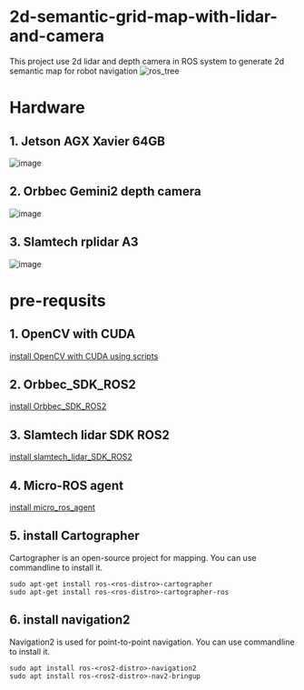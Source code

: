 # 2d-semantic-grid-map-with-lidar-and-camera
This project use 2d lidar and depth camera in ROS system to generate 2d semantic map for robot navigation
![ros_tree](https://github.com/user-attachments/assets/7df88196-a4c5-483b-9333-31a8eb6f4fc1)

# Hardware
## 1. Jetson AGX Xavier 64GB 
![image](https://github.com/user-attachments/assets/b0c80d87-4345-4c07-89a7-d7b9ace9bfd1)
## 2. Orbbec Gemini2 depth camera
![image](https://github.com/user-attachments/assets/63abb136-2d9c-4648-906a-e0120b8fa41a)
## 3. Slamtech rplidar A3
![image](https://github.com/user-attachments/assets/349a6abb-21e1-42ef-996e-bfa600c2c8f8)

# pre-requsits
## 1. OpenCV with CUDA
[install OpenCV with CUDA using scripts](https://github.com/AastaNV/JEP/tree/master)
## 2. Orbbec_SDK_ROS2
[install Orbbec_SDK_ROS2](https://github.com/orbbec/OrbbecSDK_ROS2)
## 3. Slamtech lidar SDK ROS2
[install slamtech_lidar_SDK_ROS2](https://github.com/Slamtec/sllidar_ros2)
## 4. Micro-ROS agent
[install micro_ros_agent](https://github.com/micro-ROS/micro_ros_setup)
## 5. install Cartographer
Cartographer is an open-source project for mapping. You can use commandline to install it.
```
sudo apt-get install ros-<ros-distro>-cartographer
sudo apt-get install ros-<ros-distro>-cartographer-ros
```
## 6. install navigation2
Navigation2 is used for point-to-point navigation. You can use commandline to install it.
```
sudo apt install ros-<ros2-distro>-navigation2
sudo apt install ros-<ros2-distro>-nav2-bringup
```

